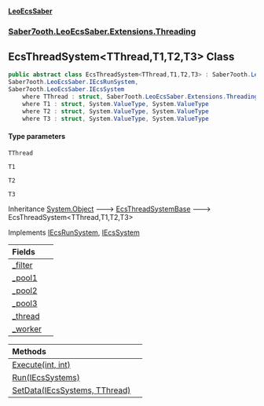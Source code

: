#### [LeoEcsSaber](index.md 'index')
### [Saber7ooth.LeoEcsSaber.Extensions.Threading](Saber7ooth.LeoEcsSaber.Extensions.Threading.md 'Saber7ooth.LeoEcsSaber.Extensions.Threading')

## EcsThreadSystem<TThread,T1,T2,T3> Class

```csharp
public abstract class EcsThreadSystem<TThread,T1,T2,T3> : Saber7ooth.LeoEcsSaber.Extensions.Threading.EcsThreadSystemBase,
Saber7ooth.LeoEcsSaber.IEcsRunSystem,
Saber7ooth.LeoEcsSaber.IEcsSystem
    where TThread : struct, Saber7ooth.LeoEcsSaber.Extensions.Threading.IEcsThread<T1, T2, T3>, System.ValueType, System.ValueType
    where T1 : struct, System.ValueType, System.ValueType
    where T2 : struct, System.ValueType, System.ValueType
    where T3 : struct, System.ValueType, System.ValueType
```
#### Type parameters

<a name='Saber7ooth.LeoEcsSaber.Extensions.Threading.EcsThreadSystem_TThread,T1,T2,T3_.TThread'></a>

`TThread`

<a name='Saber7ooth.LeoEcsSaber.Extensions.Threading.EcsThreadSystem_TThread,T1,T2,T3_.T1'></a>

`T1`

<a name='Saber7ooth.LeoEcsSaber.Extensions.Threading.EcsThreadSystem_TThread,T1,T2,T3_.T2'></a>

`T2`

<a name='Saber7ooth.LeoEcsSaber.Extensions.Threading.EcsThreadSystem_TThread,T1,T2,T3_.T3'></a>

`T3`

Inheritance [System.Object](https://docs.microsoft.com/en-us/dotnet/api/System.Object 'System.Object') &#129106; [EcsThreadSystemBase](EcsThreadSystemBase.md 'Saber7ooth.LeoEcsSaber.Extensions.Threading.EcsThreadSystemBase') &#129106; EcsThreadSystem<TThread,T1,T2,T3>

Implements [IEcsRunSystem](IEcsRunSystem.md 'Saber7ooth.LeoEcsSaber.IEcsRunSystem'), [IEcsSystem](IEcsSystem.md 'Saber7ooth.LeoEcsSaber.IEcsSystem')

| Fields | |
| :--- | :--- |
| [_filter](EcsThreadSystem_TThread,T1,T2,T3_._filter.md 'Saber7ooth.LeoEcsSaber.Extensions.Threading.EcsThreadSystem<TThread,T1,T2,T3>._filter') | |
| [_pool1](EcsThreadSystem_TThread,T1,T2,T3_._pool1.md 'Saber7ooth.LeoEcsSaber.Extensions.Threading.EcsThreadSystem<TThread,T1,T2,T3>._pool1') | |
| [_pool2](EcsThreadSystem_TThread,T1,T2,T3_._pool2.md 'Saber7ooth.LeoEcsSaber.Extensions.Threading.EcsThreadSystem<TThread,T1,T2,T3>._pool2') | |
| [_pool3](EcsThreadSystem_TThread,T1,T2,T3_._pool3.md 'Saber7ooth.LeoEcsSaber.Extensions.Threading.EcsThreadSystem<TThread,T1,T2,T3>._pool3') | |
| [_thread](EcsThreadSystem_TThread,T1,T2,T3_._thread.md 'Saber7ooth.LeoEcsSaber.Extensions.Threading.EcsThreadSystem<TThread,T1,T2,T3>._thread') | |
| [_worker](EcsThreadSystem_TThread,T1,T2,T3_._worker.md 'Saber7ooth.LeoEcsSaber.Extensions.Threading.EcsThreadSystem<TThread,T1,T2,T3>._worker') | |

| Methods | |
| :--- | :--- |
| [Execute(int, int)](EcsThreadSystem_TThread,T1,T2,T3_.Execute(int,int).md 'Saber7ooth.LeoEcsSaber.Extensions.Threading.EcsThreadSystem<TThread,T1,T2,T3>.Execute(int, int)') | |
| [Run(IEcsSystems)](EcsThreadSystem_TThread,T1,T2,T3_.Run(IEcsSystems).md 'Saber7ooth.LeoEcsSaber.Extensions.Threading.EcsThreadSystem<TThread,T1,T2,T3>.Run(Saber7ooth.LeoEcsSaber.IEcsSystems)') | |
| [SetData(IEcsSystems, TThread)](EcsThreadSystem_TThread,T1,T2,T3_.SetData(IEcsSystems,TThread).md 'Saber7ooth.LeoEcsSaber.Extensions.Threading.EcsThreadSystem<TThread,T1,T2,T3>.SetData(Saber7ooth.LeoEcsSaber.IEcsSystems, TThread)') | |
